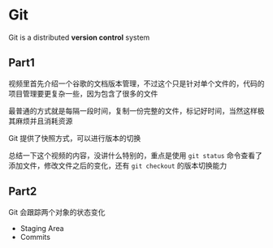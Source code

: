 # Git

Git is a distributed **version control** system



## Part1

视频里首先介绍一个谷歌的文档版本管理，不过这个只是针对单个文件的，代码的项目管理要更复杂一些，因为包含了很多的文件

最普通的方式就是每隔一段时间，复制一份完整的文件，标记好时间，当然这样极其麻烦并且消耗资源

Git 提供了快照方式，可以进行版本的切换



总结一下这个视频的内容，没讲什么特别的，重点是使用 `git status` 命令查看了添加文件，修改文件之后的变化，还有 `git checkout` 的版本切换能力



## Part2

Git 会跟踪两个对象的状态变化

- Staging Area
- Commits